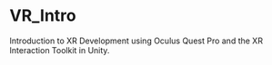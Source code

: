 # VR_Intro
Introduction to XR Development using Oculus Quest Pro and the XR Interaction Toolkit in Unity.
